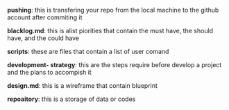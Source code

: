 **pushing**: this is transfering your repo from the local machine to the github account after commiting it

**blacklog.md**: this is  alist piorities that contain the must have, the should have, and the could have

**scripts**: these are files that contain a list of user comand

**development- strategy**: this are the  steps require before develop a project and the plans to accompish it

**design.md**: this is a wireframe that contain blueprint 

**repoaitory**: this is a storage of data or codes

